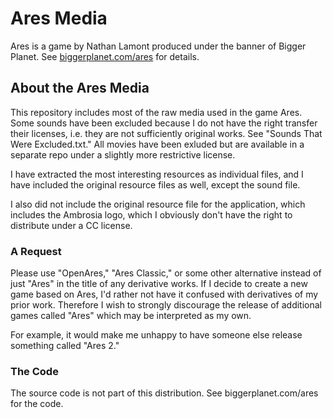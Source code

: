 # Ares Media

Ares is a game by Nathan Lamont produced under the banner of Bigger Planet. See [biggerplanet.com/ares](https://biggerplanet.com/ares) for details.

## About the Ares Media

This repository includes most of the raw media used in the game Ares. Some sounds have been excluded because I do not have the right transfer their licenses, i.e. they are not sufficiently original works. See "Sounds That Were Excluded.txt." All movies have been exluded but are available in a separate repo under a slightly more restrictive license.

I have extracted the most interesting resources as individual files, and I have included the original resource files as well, except the sound file.

I also did not include the original resource file for the application, which includes the Ambrosia logo, which I obviously don't have the right to distribute under a CC license.

### A Request

Please use "OpenAres," "Ares Classic," or some other alternative instead of just "Ares" in the title of any derivative works. If I decide to create a new game based on Ares, I'd rather not have it confused with derivatives of my prior work. Therefore I wish to strongly discourage the release of additional games called "Ares" which may be interpreted as my own.

For example, it would make me unhappy to have someone else release something called "Ares 2."

### The Code

The source code is not part of this distribution. See biggerplanet.com/ares for the code.